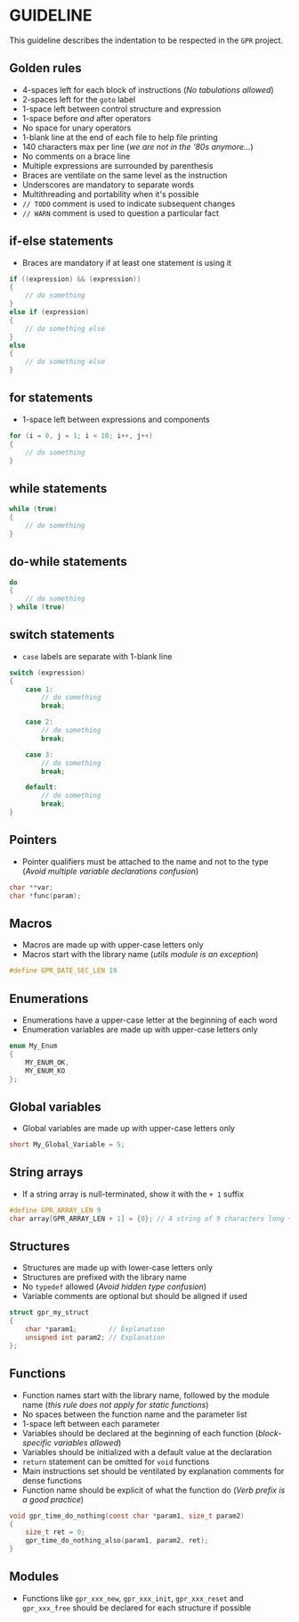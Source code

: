 # GUIDELINE

This guideline describes the indentation to be respected in the `GPR` project.

## Golden rules

- 4-spaces left for each block of instructions (*No tabulations allowed*)
- 2-spaces left for the `goto` label
- 1-space left between control structure and expression
- 1-space before *and* after operators
- No space for unary operators
- 1-blank line at the end of each file to help file printing
- 140 characters max per line (*we are not in the '80s anymore...*)
- No comments on a brace line
- Multiple expressions are surrounded by parenthesis
- Braces are ventilate on the same level as the instruction
- Underscores are mandatory to separate words
- Multithreading and portability when it's possible
- `// TODO` comment is used to indicate subsequent changes
- `// WARN` comment is used to question a particular fact

## if-else statements

- Braces are mandatory if at least one statement is using it

```C
if ((expression) && (expression))
{
    // do something
}
else if (expression)
{
    // do something else
}
else
{
    // do something else
}
```

## for statements

- 1-space left between expressions and components

```C
for (i = 0, j = 1; i < 10; i++, j++)
{
    // do something
}
```

## while statements

```C
while (true)
{
    // do something
}
```

## do-while statements

```C
do
{
    // do something
} while (true)
```

## switch statements

- `case` labels are separate with 1-blank line

```C
switch (expression)
{
    case 1:
        // do something
        break;

    case 2:
        // do something
        break;

    case 3:
        // do something
        break;

    default:
        // do something
        break;
}
```

## Pointers

- Pointer qualifiers must be attached to the name and not to the type (*Avoid multiple variable declarations confusion*)

```C
char **var;
char *func(param);
```

## Macros

- Macros are made up with upper-case letters only
- Macros start with the library name (*utils module is an exception*)

```C
#define GPR_DATE_SEC_LEN 19
```

## Enumerations

- Enumerations have a upper-case letter at the beginning of each word
- Enumeration variables are made up with upper-case letters only

```C
enum My_Enum
{
    MY_ENUM_OK,
    MY_ENUM_KO
};
```

## Global variables

- Global variables are made up with upper-case letters only

```C
short My_Global_Variable = 5;
```

## String arrays

- If a string array is null-terminated, show it with the `+ 1` suffix

```C
#define GPR_ARRAY_LEN 9
char array[GPR_ARRAY_LEN + 1] = {0}; // A string of 9 characters long + 1 null-terminated character
```

## Structures

- Structures are made up with lower-case letters only
- Structures are prefixed with the library name
- No `typedef` allowed (*Avoid hidden type confusion*)
- Variable comments are optional but should be aligned if used

```C
struct gpr_my_struct
{
    char *param1;        // Explanation
    unsigned int param2; // Explanation
};
```

## Functions

- Function names start with the library name, followed by the module name (*this rule does not apply for static functions*)
- No spaces between the function name and the parameter list
- 1-space left between each parameter
- Variables should be declared at the beginning of each function (*block-specific variables allowed*)
- Variables should be initialized with a default value at the declaration
- `return` statement can be omitted for `void` functions
- Main instructions set should be ventilated by explanation comments for dense functions
- Function name should be explicit of what the function do (*Verb prefix is a good practice*)

```C
void gpr_time_do_nothing(const char *param1, size_t param2)
{
    size_t ret = 0;
    gpr_time_do_nothing_also(param1, param2, ret);
}
```

## Modules

- Functions like `gpr_xxx_new`, `gpr_xxx_init`, `gpr_xxx_reset` and `gpr_xxx_free` should be declared for each structure if possible
